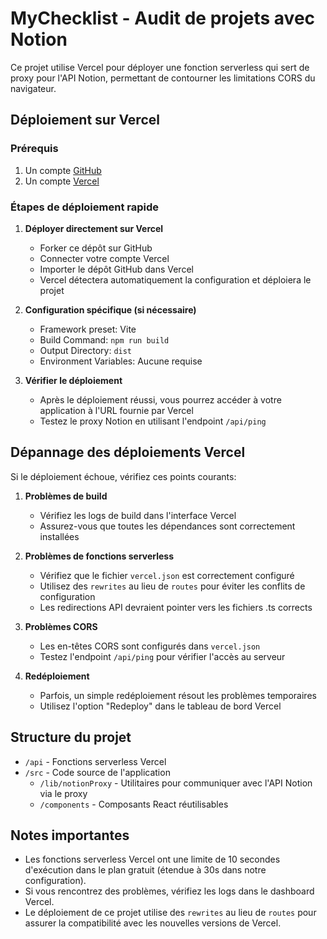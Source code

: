 
# MyChecklist - Audit de projets avec Notion

Ce projet utilise Vercel pour déployer une fonction serverless qui sert de proxy pour l'API Notion, permettant de contourner les limitations CORS du navigateur.

## Déploiement sur Vercel

### Prérequis
1. Un compte [GitHub](https://github.com)
2. Un compte [Vercel](https://vercel.com)

### Étapes de déploiement rapide

1. **Déployer directement sur Vercel**
   - Forker ce dépôt sur GitHub
   - Connecter votre compte Vercel
   - Importer le dépôt GitHub dans Vercel
   - Vercel détectera automatiquement la configuration et déploiera le projet

2. **Configuration spécifique (si nécessaire)**
   - Framework preset: Vite
   - Build Command: `npm run build`
   - Output Directory: `dist`
   - Environment Variables: Aucune requise

3. **Vérifier le déploiement**
   - Après le déploiement réussi, vous pourrez accéder à votre application à l'URL fournie par Vercel
   - Testez le proxy Notion en utilisant l'endpoint `/api/ping`

## Dépannage des déploiements Vercel

Si le déploiement échoue, vérifiez ces points courants:

1. **Problèmes de build**
   - Vérifiez les logs de build dans l'interface Vercel
   - Assurez-vous que toutes les dépendances sont correctement installées

2. **Problèmes de fonctions serverless**
   - Vérifiez que le fichier `vercel.json` est correctement configuré 
   - Utilisez des `rewrites` au lieu de `routes` pour éviter les conflits de configuration
   - Les redirections API devraient pointer vers les fichiers .ts corrects

3. **Problèmes CORS**
   - Les en-têtes CORS sont configurés dans `vercel.json`
   - Testez l'endpoint `/api/ping` pour vérifier l'accès au serveur

4. **Redéploiement**
   - Parfois, un simple redéploiement résout les problèmes temporaires
   - Utilisez l'option "Redeploy" dans le tableau de bord Vercel

## Structure du projet

- `/api` - Fonctions serverless Vercel
- `/src` - Code source de l'application
  - `/lib/notionProxy` - Utilitaires pour communiquer avec l'API Notion via le proxy
  - `/components` - Composants React réutilisables

## Notes importantes
- Les fonctions serverless Vercel ont une limite de 10 secondes d'exécution dans le plan gratuit (étendue à 30s dans notre configuration).
- Si vous rencontrez des problèmes, vérifiez les logs dans le dashboard Vercel.
- Le déploiement de ce projet utilise des `rewrites` au lieu de `routes` pour assurer la compatibilité avec les nouvelles versions de Vercel.

<!-- 
Ce projet permet de réaliser des audits de sites web en vérifiant leur conformité 
par rapport à une checklist de bonnes pratiques. Chaque projet possède son propre 
échantillon de pages et ses propres exigences. Les audits génèrent des évaluations 
et des actions correctives qui peuvent être suivies dans un plan d'action.
-->
